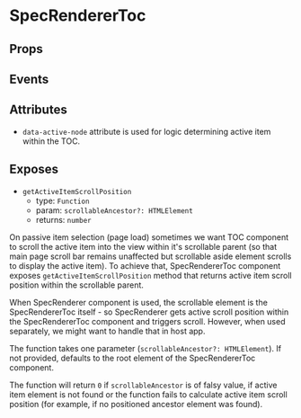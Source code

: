 # SpecRendererToc

<!-- This is a temporary place for things worthy to be documented about SpecRendererToc component. -->

## Props

<!-- TODO -->

## Events

<!-- TODO -->

## Attributes

* `data-active-node` attribute is used for logic determining active item within the TOC.

## Exposes

* `getActiveItemScrollPosition`
  * type: `Function`
  * param: `scrollableAncestor?: HTMLElement`
  * returns: `number`

On passive item selection (page load) sometimes we want TOC component to scroll the active item into the view within it's scrollable parent (so that main page scroll bar remains unaffected but scrollable aside element scrolls to display the active item). To achieve that, SpecRendererToc component exposes `getActiveItemScrollPosition` method that returns active item scroll position within the scrollable parent.

When SpecRenderer component is used, the scrollable element is the SpecRendererToc itself - so SpecRenderer gets active scroll position within the SpecRendererToc component and triggers scroll. However, when used separately, we might want to handle that in host app.

The function takes one parameter (`scrollableAncestor?: HTMLElement`). If not provided, defaults to the root element of the SpecRendererToc component.

The function will return `0` if `scrollableAncestor` is of falsy value, if active item element is not found or the function fails to calculate active item scroll position (for example, if no positioned ancestor element was found).
